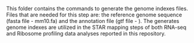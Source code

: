 This folder contains the commands to generate the genome indexes files. Files that are needed for this step are: the reference genome sequence (fasta file - mm10.fa) and the annotation file (gtf file - ).
The generates genome indexes are utilized in the STAR mapping steps of both RNA-seq and Ribosome profiling data analyses reported in this repository.

